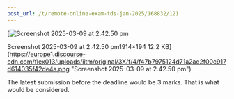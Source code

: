 ```yaml
---
post_url: /t/remote-online-exam-tds-jan-2025/168832/121
---
```

[![Screenshot 2025-03-09 at 2.42.50 pm](https://europe1.discourse-cdn.com/flex013/uploads/iitm/optimized/3X/f/4/f47b7975124d71a2ac2f00c917d614035f42de4a_2_690x69.png)

Screenshot 2025-03-09 at 2.42.50 pm1914×194 12.2 KB](https://europe1.discourse-cdn.com/flex013/uploads/iitm/original/3X/f/4/f47b7975124d71a2ac2f00c917d614035f42de4a.png "Screenshot 2025-03-09 at 2.42.50 pm")

The latest submission before the deadline would be 3 marks. That is what would be considered.
